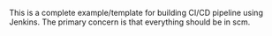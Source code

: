 This is a complete example/template for building CI/CD pipeline using Jenkins. The primary concern is that everything should be in scm.
